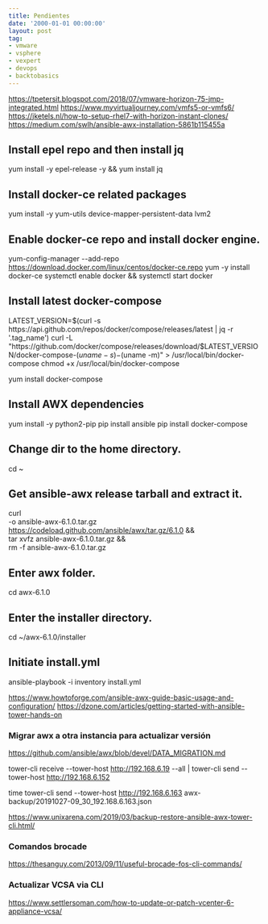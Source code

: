 ```yaml
---
title: Pendientes
date: '2000-01-01 00:00:00'
layout: post
tag:
- vmware
- vsphere
- vexpert
- devops
- backtobasics
---
```


https://tpetersit.blogspot.com/2018/07/vmware-horizon-75-jmp-integrated.html
https://www.myvirtualjourney.com/vmfs5-or-vmfs6/
https://jketels.nl/how-to-setup-rhel7-with-horizon-instant-clones/
https://medium.com/swlh/ansible-awx-installation-5861b115455a

## Install epel repo and then install jq
yum install -y epel-release -y && yum install jq

## Install docker-ce related packages
yum install -y yum-utils device-mapper-persistent-data lvm2

## Enable docker-ce repo and install docker engine.
yum-config-manager --add-repo https://download.docker.com/linux/centos/docker-ce.repo
yum -y install docker-ce
systemctl enable docker && systemctl start docker

## Install latest docker-compose
LATEST_VERSION=$(curl -s https://api.github.com/repos/docker/compose/releases/latest | jq -r '.tag_name')
curl -L "https://github.com/docker/compose/releases/download/$LATEST_VERSION/docker-compose-$(uname -s)-$(uname -m)" > /usr/local/bin/docker-compose
chmod +x /usr/local/bin/docker-compose

yum install docker-compose

## Install AWX dependencies
yum install -y python2-pip
pip install ansible
pip install docker-compose

## Change dir to the home directory.
cd ~

## Get ansible-awx release tarball and extract it. 
curl \
  -o ansible-awx-6.1.0.tar.gz https://codeload.github.com/ansible/awx/tar.gz/6.1.0 && \
  tar xvfz ansible-awx-6.1.0.tar.gz && \
  rm -f ansible-awx-6.1.0.tar.gz

## Enter awx folder.  
cd awx-6.1.0

## Enter the installer directory.
cd ~/awx-6.1.0/installer

## Initiate install.yml
ansible-playbook -i inventory install.yml


https://www.howtoforge.com/ansible-awx-guide-basic-usage-and-configuration/
https://dzone.com/articles/getting-started-with-ansible-tower-hands-on


### Migrar awx a otra instancia para actualizar versión

https://github.com/ansible/awx/blob/devel/DATA_MIGRATION.md


tower-cli receive --tower-host http://192.168.6.19 --all | tower-cli send --tower-host http://192.168.6.152

 time tower-cli send --tower-host http://192.168.6.163 awx-backup/20191027-09_30_192.168.6.163.json

https://www.unixarena.com/2019/03/backup-restore-ansible-awx-tower-cli.html/

### Comandos brocade

https://thesanguy.com/2013/09/11/useful-brocade-fos-cli-commands/

### Actualizar VCSA via CLI

https://www.settlersoman.com/how-to-update-or-patch-vcenter-6-appliance-vcsa/


